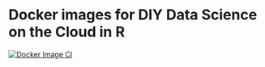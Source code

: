 # Docker images for DIY Data Science on the Cloud in R

[![Docker Image CI](https://github.com/diy-ds-cloud/r-future-images/actions/workflows/build.yml/badge.svg)](https://github.com/diy-ds-cloud/r-future-images/actions/workflows/build.yml)